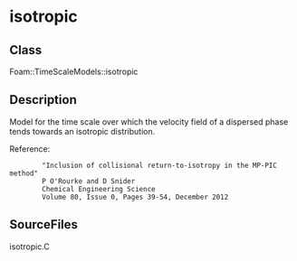 # isotropic 
## Class
Foam::TimeScaleModels::isotropic

## Description
Model for the time scale over which the velocity field of a dispersed phase
tends towards an isotropic distribution.

Reference:
```
        "Inclusion of collisional return-to-isotropy in the MP-PIC method"
        P O'Rourke and D Snider
        Chemical Engineering Science
        Volume 80, Issue 0, Pages 39-54, December 2012
```

## SourceFiles
isotropic.C

